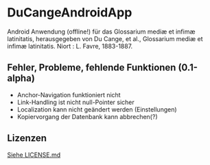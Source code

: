 # DuCangeAndroidApp
Android Anwendung (offline!) für das Glossarium mediæ et infimæ latinitatis, herausgegeben von Du Cange, et al., Glossarium mediæ et infimæ latinitatis. Niort : L. Favre, 1883-1887.
## Fehler, Probleme, fehlende Funktionen (0.1-alpha)
* Anchor-Navigation funktioniert nicht
* Link-Handling ist nicht null-Pointer sicher
* Localization kann nicht geändert werden (Einstellungen)
* Kopiervorgang der Datenbank kann abbrechen(?)

## Lizenzen
[Siehe LICENSE.md](https://github.com/stexandev/DuCangeAndroidApp "LICENSE.md")
